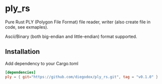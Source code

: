 # ply_rs

Pure Rust PLY (Polygon File Format) file reader, writer (also create file in code, see exmaples).

Ascii/Binary (both big-endian and little-endian) format supported.

## Installation

Add dependency to your Cargo.toml

```toml
[dependencies]
ply = { git="https://github.com/diegodox/ply_rs.git", tag = "v0.1.0" }
```


